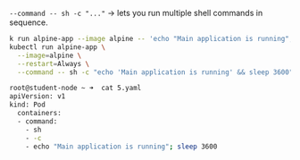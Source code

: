 
`--command -- sh -c "..."` → lets you run multiple shell commands in sequence.

```bash
k run alpine-app --image alpine -- 'echo "Main application is running"; sleep 3600'    # wrong, you need to open the shell in order to multiple commands
kubectl run alpine-app \
  --image=alpine \
  --restart=Always \
  --command -- sh -c "echo 'Main application is running' && sleep 3600"

root@student-node ~ ➜  cat 5.yaml 
apiVersion: v1
kind: Pod
  containers:
  - command:
    - sh
    - -c
    - echo "Main application is running"; sleep 3600
```
